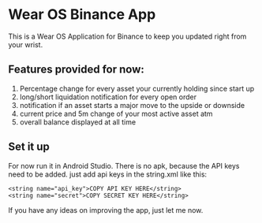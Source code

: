 # Wear OS Binance App
This is a Wear OS Application for Binance to keep you updated right from your wrist.

## Features provided for now:
1. Percentage change for every asset your currently holding since start up
2. long/short liquidation notification for every open order
3. notification if an asset starts a major move to the upside or downside
4. current price and 5m change of your most active asset atm
5. overall balance displayed at all time

## Set it up
For now run it in Android Studio. There is no apk, because the API keys need to be added.
just add api keys in the string.xml like this:
```
<string name="api_key">COPY API KEY HERE</string>
<string name="secret">COPY SECRET KEY HERE</string>
```
If you have any ideas on improving the app, just let me now.
